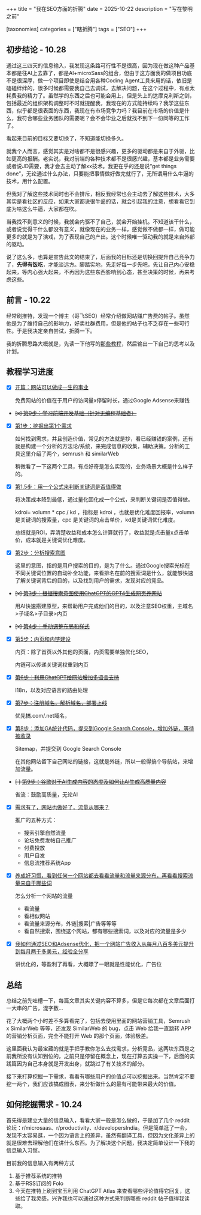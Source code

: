 +++
title = "我在SEO方面的折腾"
date = 2025-10-22
description = "写在黎明之前"

[taxonomies]
categories = ["瞎折腾"]
tags = ["SEO"]
+++

## 初步结论 - 10.28

通过这三四天的信息输入，我发现这条路可行性不是很高，因为现在做这种产品基本都是往AI上去靠了，都是AI+microSass的组合，但由于这方面我的做项目功底不是很深厚，做一个项目即使是结合用各种Coding Agent工具来用的话，依旧是磕磕绊绊的，很多时候都需要我自己去调试，去解决问题，在这个过程中，有点太耗费我的精力了。虽然学的东西之后也可能会用上，但是头上的达摩克利斯之剑，包括最近的组织架构调整时不时就提醒我，我现在的方式能持续吗？我学这些东西，似乎都是很表面的东西，我现在有市场竞争力吗？我目前在市场的价值是什么，我符合哪些业务团队的需要呢？会不会毕业之后就找不到下一份同等的工作了。

看起来目前的目标又要切换了，不知道能切换多久。

就我个人而言，感觉其实是对啥都不是很感兴趣，更多的驱动都是来自于外驱，比如更高的报酬。老实说，我对前端的各种技术都不是很感兴趣，基本都是业务需要或者说JD需要，我才会去主动了解xx技术。我更在乎的还是说“get things done”，无论通过什么办法，只要能把事情做好做完就行了，无所谓用什么牛逼的技术，用什么配置。

但我对了解这些技术同时也不会排斥，相反我经常也会主动去了解这些技术，大多其实是看社区的反应，如果大家都说很牛逼的话，就会引起我的注意，想看看它到底为啥这么牛逼，大家都在吹。

当我找不到意义的时候，我就会内驱不了自己，就会开始挂机。不知道该干什么，或者说觉得干什么都没有意义，就像现在的业务一样，感觉做不做都一样，做可能更多的就是为了演戏，为了表现自己的产出。这个时候唯一驱动我的就是来自外部的驱动。

说了这么多，也算是宣告此文的结束了，后面我的目标还是切换回提升自己竞争力了，**先得有饭吃**，才能谈远方。脚踏实地，先走好每一步先吧，先让自己内心安稳起来，等内心强大起来，不再因为这些东西影响到心态，甚至决策的时候，再来考虑这些。

## 前言 - 10.22

经常刷推特，发现一个博主（哥飞SEO）经常介绍做网站赚广告费的帖子。虽然他是为了维持自己的影响力，好卖社群费用，但是他的帖子也不乏存在一些可行性。于是我决定亲自尝试，折腾一下。

我的折腾思路大概就是，先读一下他写的[那些教程](https://x.com/gefei55/status/1748947404383220149)，然后输出一下自己的思考以及计划。

## 教程学习进度

- [x] [开篇：网站可以做成一生的事业](https://mp.weixin.qq.com/s/URcdE3VaoYoAx0cOcll8_g)
    
    免费网站的价值在于用户的访问量x停留时长，通过Google Adsense来赚钱
- ~~[x] [第0步：学习前端开发基础（针对无编程基础者）](https://mp.weixin.qq.com/s/mtJY6TKCVjZQRmeFkWPAfQ)~~
- [x] [第1步：挖掘出第1个需求](https://mp.weixin.qq.com/s/V35KGuSqMHhhgr4x1Bzw6Q)
    
    如何找到需求，并且创造价值，常见的方法就是抄，看已经赚钱的案例，还有就是构建一个分析的方法论/系统，来完成信息的收集，辅助决策。分析的工具这里介绍了两个，semrush 和 similarWeb
    
    稍微看了一下这两个工具，有点好奇是怎么实现的，业务场景大概是什么样子的。
- [x] [第1.5步：用一个公式来判断关键词是否值得做](https://mp.weixin.qq.com/s/CJNigdIt8VkfQDangR8Bcg)
    
    将决策成本降到最低，通过量化固化成一个公式，来判断关键词是否值得做。
    
    kdroi= volumn * cpc / kd ，指标是 kdroi ，也就是优化难度回报率，volumn 是关键词的搜索量，cpc 是关键词的点击单价，kd是关键词优化难度。
    
    总结就是ROI，弄清楚收益和成本怎么计算就行了，收益就是点击量x点击单价，成本就是关键词优化难度。
- [x] [第2步：分析搜索意图](https://mp.weixin.qq.com/s/0l-1EVPJWAJK6z9w8Bn-FQ)
    
    这里的意图，指的是用户搜索的目的，是为了什么。通过Google搜索光标在不同关键词位置的自动补全功能，来看排名在前的搜索词是什么，就能够快速了解关键词背后的目的，以及找到用户的需求，发现对应的竞品。
- ~~[x] [第3步：根据搜索意图使用ChatGPT的GPT4生成网页养网站](https://mp.weixin.qq.com/s/Mg5utkp0iD_b0RGMbCvA4A)~~
    
    用AI快速搭建原型，来帮助用户完成他们的目的，以及注意SEO权重，主域名>子域名>子目录>内页
- ~~[x] [第4步：手动调整布局和样式](https://mp.weixin.qq.com/s/2T8u9QsGEKIv7c6ObSwYpw)~~
- [x] [第5步：内页和内链建设](https://mp.weixin.qq.com/s/X95UZmPEKHZZ4rNoBcaoJg)
    
    内页：除了首页以外其他的页面，内页需要单独优化SEO，
    
    内链可以传递关键词权重到内页
- [x] ~~[第6步：利用ChatGPT给网站增加多语言支持](https://mp.weixin.qq.com/s/b3_lY793bgiVcuZ2TREF2w)~~
    
    I18n，以及对应语言的路由处理
- [x] ~~[第7步：注册域名，解析域名，部署上线](https://mp.weixin.qq.com/s/B-boMGJsI3bxB8Ih10duRw)~~
    
    优先搞.com/.net域名，
- [x] [第8步：添加GA统计代码，提交到Google Search Console，增加外链，等待被收录](https://mp.weixin.qq.com/s/lCy2pWnFuP2riO9H0mJbIg)
    
    Sitemap，并提交到 Google Search Console
    
    在其他网站留下自己网站的链接，这就是外链，所以一般得搞个导航站，来增加流量。
- ~~[ ] [第9步：谷歌对于AI生成内容的态度及如何让AI生成高质量内容](https://mp.weixin.qq.com/s/pIQznxcsTV38kq9Ms5sxPA)~~
    
    省流：鼓励高质量，无论AI
- [x] [需求有了，网站也做好了，流量从哪来？](https://mp.weixin.qq.com/s/jtZwh-pDx_xS1BzXyJdJjg)
    
    推广的五种方式：
    
    - 搜索引擎自然流量
    - 论坛免费发帖自己推广
    - 付费投放
    - 用户自发
    - 信息流推荐系统App
- [x] [养成好习惯，看到任何一个网站都去看看流量和流量来源分布，再看看搜索流量来自于哪些词](https://mp.weixin.qq.com/s/hhxh3pufHxp619sIiwmkwA)
    
    怎么分析一个网站的流量
    
    - 看流量
    - 看相似网站
    - 看流量来源分布，外链|搜索|广告等等等
    - 看自然搜索，围绕这个网站，都有哪些搜索词，以及对应的流量是多少
- [x] [我如何通过SEO和Adsense优化，把一个网站广告收入从每月八百多美元提升到每月两千多美元，经验全分享](https://mp.weixin.qq.com/s/YLi38TLLM936bDsILGUtuA)
    
    讲优化的，等盈利了再看，大概瞟了一眼就是性能优化，广告位

## 总结

总结之前先吐槽一下，每篇文章其实关键内容不算多，但是它每次都在文章后面打一大串的广告，混字数...

花了大概两个小时差不多算看完了，包括去使用里面的网站营销工具，Semrush x SimilarWeb 等等，还发现 SimilarWeb 的 bug，点击 Web 给我一直跳转 APP 的营销分析页面，完全不能打开 Web 的那个页面，体验极差。

这里面我认为最宝藏的就是手把手教你怎么去找需求，分析竞品，这两块东西是之前我所没有认知到位的，之前只是停留在概念上，现在打算去实操一下，后面的实践篇因为自己本身就是开发出身，就跳过了有关技术的部分。

接下来打算挖掘一下需求，看看有哪些用户的价值点可以挖掘出来。当然肯定不要挖一两个，我们应该搞成图表，来分析做什么的最有可能带来最大的价值。

## 如何挖掘需求 - 10.24

首先得是建立大量的信息输入，看看大家一般是怎么做的，于是加了几个 reddit 论坛：r/microsaas、r/productivity、r/developersIndia。但是简单逛了一会，发现不太容易逛，一个因为语言上的差异，虽然有翻译工具，但因为文化差异上的就是很难去理解他们在讲什么东西。为了解决这个问题，我决定简单设计一下我的信息输入习惯。

目前我的信息输入有两种方式
1. 基于推荐系统的推特
2. 基于RSS订阅的 Folo
3. 今天在推特上刷到宝玉利用 ChatGPT Atlas 来查看哪些评论值得它回复，这些给了我灵感，兴许我也可以通过这种方式来判断哪些 reddit 帖子值得我读取。

